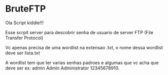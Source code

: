 # BruteFTP

Ola Script kiddie!!!

Esse scrpit server para descobrir senha de usuario de server FTP (File Transfer Protocol)

Vc apenas precisa de uma wordlist na extensao .txt, o nome dessa wordlist deve ser lista.txt

A wordlist tem que ter varias senhas padroes e algumas que vc acha que deve ser
ex:
admin
Admin
Administrator
12345678910.
